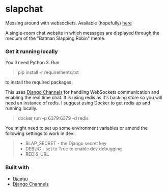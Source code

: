 # slapchat
Messing around with websockets. Available (hopefully) [here](https://slapchatapp.herokuapp.com/chat/)

A single-room chat website in which messages are displayed through the medium of the "Batman Slapping Robin" meme.

### Get it running locally

You'll need Python 3. Run
> pip install -r requirements.txt

to install the required packages.

This uses [Django Channels](https://channels.readthedocs.io/en/latest/) for handling WebSockets communication and enabling the 
real time chat. It is using redis as it's backing store so you will need an instance of redis. I suggest using Docker
to get redis up and running locally.

> docker run -p 6379:6379 -d redis

You might need to set up some environment variables or amend the following settings to work in dev:
> * SLAP_SECRET - the Django secret key
> * DEBUG - set to True to enable dev debugging
> * REDIS_URL

### Built with
* [Django](https://www.djangoproject.com/)
* [Django Channels](https://channels.readthedocs.io/en/latest/)
